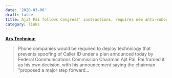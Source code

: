 ```yaml
---
date: '2020-03-06'
draft: false
title: Ajit Pai follows Congress' instructions, requires new anti-robocall tech
category: links
---
```


**[Ars Technica:](https://arstechnica.com/tech-policy/2020/03/ajit-pai-follows-congress-instructions-requires-new-anti-robocall-tech/)**

> Phone companies would be required to deploy technology that prevents spoofing of Caller ID under a plan announced today by Federal Communications Commission Chairman Ajit Pai. Pai framed it as his own decision, with his announcement saying the chairman "proposed a major step forward...<!-- excerpt -->
